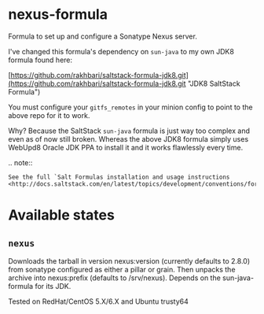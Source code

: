 # nexus-formula

Formula to set up and configure a Sonatype Nexus server.

I've changed this formula's dependency on `sun-java` to my own JDK8 formula found here:

[https://github.com/rakhbari/saltstack-formula-jdk8.git](https://github.com/rakhbari/saltstack-formula-jdk8.git "JDK8 SaltStack Formula")

You must configure your `gitfs_remotes` in your minion config to point to the above repo for it to work.

Why? Because the SaltStack `sun-java` formula is just way too complex and even as of now still broken. Whereas the above JDK8 formula simply uses WebUpd8 Oracle JDK PPA to install it and it works flawlessly every time.


.. note::

    See the full `Salt Formulas installation and usage instructions
    <http://docs.saltstack.com/en/latest/topics/development/conventions/formulas.html>`_.

Available states
================

``nexus``
---------

Downloads the tarball in version nexus:version (currently defaults to 2.8.0) from sonatype configured as either a pillar or grain. 
Then unpacks the archive into nexus:prefix (defaults to /srv/nexus).
Depends on the sun-java-formula for its JDK.

Tested on RedHat/CentOS 5.X/6.X and Ubuntu trusty64


